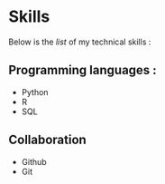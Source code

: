 # Skills 

Below is the _list_ of my technical skills : 

## Programming languages : 
- Python
- R
- SQL

## Collaboration
- Github
- Git
